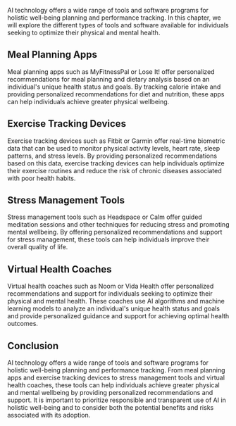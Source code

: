 

AI technology offers a wide range of tools and software programs for holistic well-being planning and performance tracking. In this chapter, we will explore the different types of tools and software available for individuals seeking to optimize their physical and mental health.

Meal Planning Apps
------------------

Meal planning apps such as MyFitnessPal or Lose It! offer personalized recommendations for meal planning and dietary analysis based on an individual's unique health status and goals. By tracking calorie intake and providing personalized recommendations for diet and nutrition, these apps can help individuals achieve greater physical wellbeing.

Exercise Tracking Devices
-------------------------

Exercise tracking devices such as Fitbit or Garmin offer real-time biometric data that can be used to monitor physical activity levels, heart rate, sleep patterns, and stress levels. By providing personalized recommendations based on this data, exercise tracking devices can help individuals optimize their exercise routines and reduce the risk of chronic diseases associated with poor health habits.

Stress Management Tools
-----------------------

Stress management tools such as Headspace or Calm offer guided meditation sessions and other techniques for reducing stress and promoting mental wellbeing. By offering personalized recommendations and support for stress management, these tools can help individuals improve their overall quality of life.

Virtual Health Coaches
----------------------

Virtual health coaches such as Noom or Vida Health offer personalized recommendations and support for individuals seeking to optimize their physical and mental health. These coaches use AI algorithms and machine learning models to analyze an individual's unique health status and goals and provide personalized guidance and support for achieving optimal health outcomes.

Conclusion
----------

AI technology offers a wide range of tools and software programs for holistic well-being planning and performance tracking. From meal planning apps and exercise tracking devices to stress management tools and virtual health coaches, these tools can help individuals achieve greater physical and mental wellbeing by providing personalized recommendations and support. It is important to prioritize responsible and transparent use of AI in holistic well-being and to consider both the potential benefits and risks associated with its adoption.
